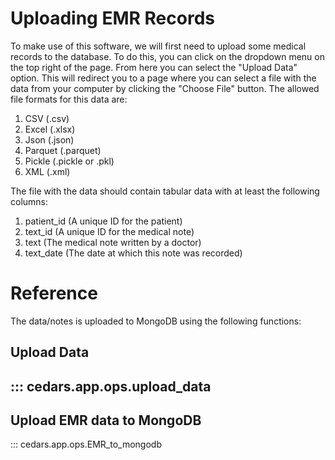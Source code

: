 # Uploading EMR Records

To make use of this software, we will first need to upload some medical records to the database. To do this, you can click on the dropdown menu on the top right of the page. From here you can select the "Upload Data" option. This will redirect you to a page where you can select a file with the data from your computer by clicking the "Choose File" button. The allowed file formats for this data are:

1. CSV (.csv)
2. Excel (.xlsx)
3. Json (.json)
4. Parquet (.parquet)
5. Pickle (.pickle or .pkl)
6. XML (.xml)

The file with the data should contain tabular data with at least the following columns:
1. patient_id (A unique ID for the patient)
2. text_id (A unique ID for the medical note)
3. text (The medical note written by a doctor)
4. text_date (The date at which this note was recorded)

# Reference

The data/notes is uploaded to MongoDB using the following functions:

## Upload Data
::: cedars.app.ops.upload_data
---
## Upload EMR data to MongoDB
::: cedars.app.ops.EMR_to_mongodb
